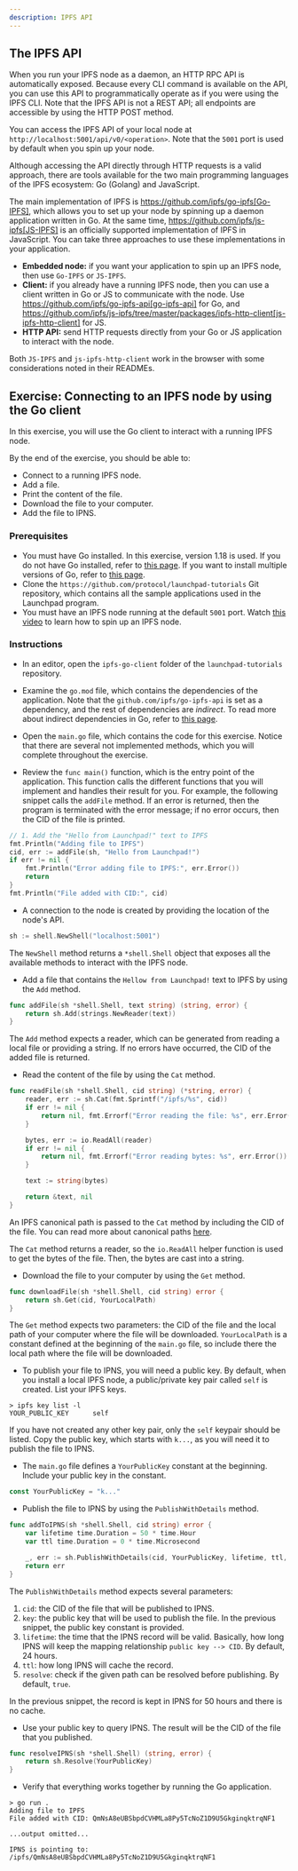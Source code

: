 ```yaml
---
description: IPFS API
---
```


## The IPFS API

When you run your IPFS node as a daemon, an HTTP RPC API is automatically exposed.
Because every CLI command is available on the API, you can use this API to programmatically operate as if you were using the IPFS CLI. Note that the IPFS API is not a REST API; all endpoints are accessible by using the HTTP POST method.

You can access the IPFS API of your local node at `http://localhost:5001/api/v0/<operation>`. Note that the `5001` port is used by default when you spin up your node.

Although accessing the API directly through HTTP requests is a valid approach, there are tools available for the two main programming languages of the IPFS ecosystem: Go (Golang) and JavaScript.

The main implementation of IPFS is https://github.com/ipfs/go-ipfs[Go-IPFS], which allows you to set up your node by spinning up a daemon application written in Go. At the same time, https://github.com/ipfs/js-ipfs[JS-IPFS] is an officially supported implementation of IPFS in JavaScript. You can take three approaches to use these implementations in your application.

* **Embedded node:** if you want your application to spin up an IPFS node, then use `Go-IPFS` or `JS-IPFS`.
* **Client:** if you already have a running IPFS node, then you can use a client written in Go or JS to communicate with the node. Use https://github.com/ipfs/go-ipfs-api[go-ipfs-api] for Go, and https://github.com/ipfs/js-ipfs/tree/master/packages/ipfs-http-client[js-ipfs-http-client] for JS.
* **HTTP API:** send HTTP requests directly from your Go or JS application to interact with the node.

Both `JS-IPFS` and `js-ipfs-http-client` work in the browser with some considerations noted in their READMEs.

## Exercise: Connecting to an IPFS node by using the Go client

In this exercise, you will use the Go client to interact with a running IPFS node.

By the end of the exercise, you should be able to:

* Connect to a running IPFS node.
* Add a file.
* Print the content of the file.
* Download the file to your computer.
* Add the file to IPNS.

### Prerequisites

* You must have Go installed. In this exercise, version 1.18 is used.
If you do not have Go installed, refer to [this page](https://go.dev/doc/install).
If you want to install multiple versions of Go, refer to [this page](https://go.dev/doc/manage-install#installing-multiple).
* Clone the `https://github.com/protocol/launchpad-tutorials` Git repository, which contains all the sample applications used in the Launchpad program.
* You must have an IPFS node running at the default `5001` port.
Watch [this video](https://www.youtube.com/watch?v=A7yZaYhrwyM) to learn how to spin up an IPFS node.

### Instructions

* In an editor, open the `ipfs-go-client` folder of the `launchpad-tutorials` repository.

* Examine the `go.mod` file, which contains the dependencies of the application.
Note that the `github.com/ipfs/go-ipfs-api` is set as a dependency, and the rest of dependencies are _indirect_. To read more about indirect dependencies in Go, refer to [this page](https://go.dev/ref/mod#go-mod-file-require).

* Open the `main.go` file, which contains the code for this exercise.
Notice that there are several not implemented methods, which you will complete throughout the exercise.

* Review the `func main()` function, which is the entry point of the application. This function calls the different functions that you will implement and handles their result for you.
For example, the following snippet calls the `addFile` method. If an error is returned, then the program is terminated with the error message; if no error occurs, then the CID of the file is printed.

```Go
// 1. Add the "Hello from Launchpad!" text to IPFS
fmt.Println("Adding file to IPFS")
cid, err := addFile(sh, "Hello from Launchpad!")
if err != nil {
	fmt.Println("Error adding file to IPFS:", err.Error())
	return
}
fmt.Println("File added with CID:", cid)
```

* A connection to the node is created by providing the location of the node's API.

```Go
sh := shell.NewShell("localhost:5001")
```

The `NewShell` method returns a `*shell.Shell` object that exposes all the available methods to interact with the IPFS node.

* Add a file that contains the `Hellow from Launchpad!` text to IPFS by using the `Add` method.

```Go
func addFile(sh *shell.Shell, text string) (string, error) {
    return sh.Add(strings.NewReader(text))
}
```

The `Add` method expects a reader, which can be generated from reading a local file or providing a string.
If no errors have occurred, the CID of the added file is returned.

* Read the content of the file by using the `Cat` method.

```Go
func readFile(sh *shell.Shell, cid string) (*string, error) {
    reader, err := sh.Cat(fmt.Sprintf("/ipfs/%s", cid))
    if err != nil {
        return nil, fmt.Errorf("Error reading the file: %s", err.Error())
    }

    bytes, err := io.ReadAll(reader)
    if err != nil {
        return nil, fmt.Errorf("Error reading bytes: %s", err.Error())
    }

    text := string(bytes)

    return &text, nil
}
```

An IPFS canonical path is passed to the `Cat` method by including the CID of the file. You can read more about canonical paths [here](https://docs.ipfs.io/how-to/address-ipfs-on-web/#turning-native-address-to-a-canonical-content-path).

The `Cat` method returns a reader, so the `io.ReadAll` helper function is used to get the bytes of the file. Then, the bytes are cast into a string.

* Download the file to your computer by using the `Get` method.

```Go
func downloadFile(sh *shell.Shell, cid string) error {
    return sh.Get(cid, YourLocalPath)
}
```

The `Get` method expects two parameters: the CID of the file and the local path of your computer where the file will be downloaded.
`YourLocalPath` is a constant defined at the beginning of the `main.go` file, so include there the local path where the file will be downloaded.

* To publish your file to IPNS, you will need a public key.
By default, when you install a local IPFS node, a public/private key pair called `self` is created. List your IPFS keys.

```shell
> ipfs key list -l
YOUR_PUBLIC_KEY      self
```

If you have not created any other key pair, only the `self` keypair should be listed.
Copy the public key, which starts with `k...`, as you will need it to publish the file to IPNS.

* The `main.go` file defines a `YourPublicKey` constant at the beginning.
Include your public key in the constant.

```Go
const YourPublicKey = "k..."
```

* Publish the file to IPNS by using the `PublishWithDetails` method. 

```Go
func addToIPNS(sh *shell.Shell, cid string) error {
    var lifetime time.Duration = 50 * time.Hour
    var ttl time.Duration = 0 * time.Microsecond

    _, err := sh.PublishWithDetails(cid, YourPublicKey, lifetime, ttl, true)
    return err
}
```

The `PublishWithDetails` method expects several parameters:

1. `cid`: the CID of the file that will be published to IPNS.
2. `key`: the public key that will be used to publish the file.
In the previous snippet, the public key constant is provided.
3. `lifetime`: the time that the IPNS record will be valid.
Basically, how long IPNS will keep the mapping relationship `public key --> CID`.
By default, 24 hours.
4. `ttl`: how long IPNS will cache the record.
5. `resolve`: check if the given path can be resolved before publishing.
By default, `true`.

In the previous snippet, the record is kept in IPNS for 50 hours and there is no cache.

* Use your public key to query IPNS. The result will be the CID of the file that you published.

```Go
func resolveIPNS(sh *shell.Shell) (string, error) {
    return sh.Resolve(YourPublicKey)
}
```

* Verify that everything works together by running the Go application.

```shell
> go run .
Adding file to IPFS
File added with CID: QmNsA8eUBSbpdCVHMLa8Py5TcNoZ1D9U5GkginqktrqNF1

...output omitted...

IPNS is pointing to: /ipfs/QmNsA8eUBSbpdCVHMLa8Py5TcNoZ1D9U5GkginqktrqNF1
```